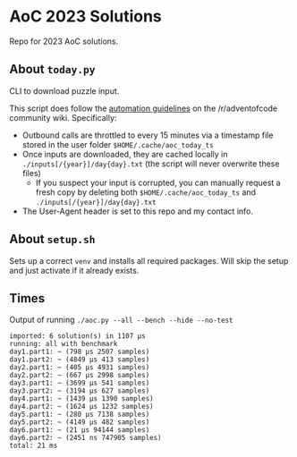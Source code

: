 # AoC 2023 Solutions

Repo for 2023 AoC solutions.

## About `today.py`
CLI to download puzzle input.

This script does follow the [automation guidelines](https://www.reddit.com/r/adventofcode/wiki/faqs/automation) on the /r/adventofcode community wiki. Specifically:
- Outbound calls are throttled to every 15 minutes via a timestamp file stored in the user folder `$HOME/.cache/aoc_today_ts`
- Once inputs are downloaded, they are cached locally in `./inputs[/{year}]/day{day}.txt` (the script will never overwrite these files)
  - If you suspect your input is corrupted, you can manually request a fresh copy by deleting both `$HOME/.cache/aoc_today_ts` and `./inputs[/{year}]/day{day}.txt`
- The User-Agent header is set to this repo and my contact info.

## About `setup.sh`
Sets up a correct `venv` and installs all required packages. Will skip the setup and just activate if it already exists.

## Times
Output of running `./aoc.py --all --bench --hide --no-test`

```
imported: 6 solution(s) in 1107 μs
running: all with benchmark
day1.part1: ~ (798 μs 2507 samples)
day1.part2: ~ (4849 μs 413 samples)
day2.part1: ~ (405 μs 4931 samples)
day2.part2: ~ (667 μs 2998 samples)
day3.part1: ~ (3699 μs 541 samples)
day3.part2: ~ (3194 μs 627 samples)
day4.part1: ~ (1439 μs 1390 samples)
day4.part2: ~ (1624 μs 1232 samples)
day5.part1: ~ (280 μs 7138 samples)
day5.part2: ~ (4149 μs 482 samples)
day6.part1: ~ (21 μs 94144 samples)
day6.part2: ~ (2451 ns 747905 samples)
total: 21 ms
```
